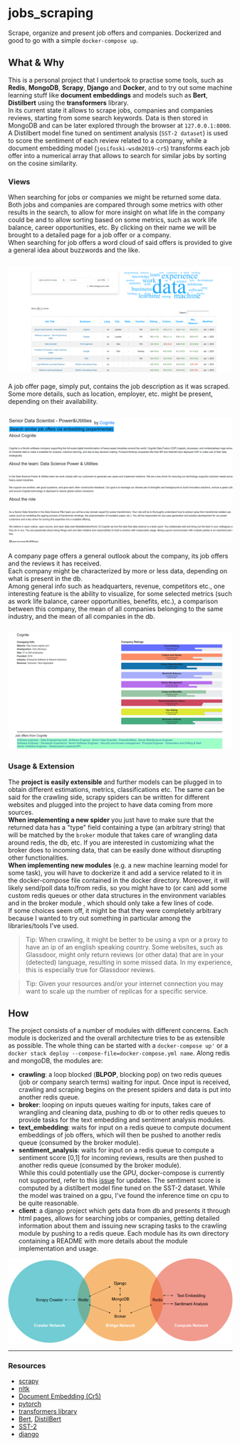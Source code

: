 # jobs_scraping
Scrape, organize and present job offers and companies. Dockerized and good to go with a 
simple ``docker-compose up``.

## What & Why
This is a personal project that I undertook to practise some tools, such as **Redis**, **MongoDB**,
**Scrapy**, **Django** and **Docker**, and to try out some machine learning stuff like **document embeddings** and models such as **Bert**, **Distilbert** using the **transformers** library.  
In its current state it allows to scrape jobs, companies and companies reviews, starting from some search
keywords. Data is then stored in MongoDB and can be later explored through the browser at ``127.0.0.1:8000``.  
A Distilbert model fine tuned on sentiment analysis (``SST-2 dataset``) is used to score the sentiment of each
review related to a company, while a document embedding model (``josifoski-wsdm2019-cr5``) transforms
each job offer into a numerical array that allows to search for similar jobs by sorting 
on the cosine similarity. 

### Views

 When searching for jobs or companies we might be returned some data. Both jobs and companies
 are compared through some metrics with other results in the search, to allow for more 
 insight on what life in the company could be and to allow sorting based on 
 some metrics, such as work life balance, career opportunities, etc. By clicking on 
 their name we will be brought to a detailed page for a job offer or a company.  
 When searching for job offers a word cloud of said offers is provided to give a general idea 
 about buzzwords and the like.

![Alt text](images/index.png?raw=true "A look at the index of the client")  
---
 
  A job offer page, simply put, contains the job description as it was scraped. 
  Some more details, such as location, employer, etc. might be present, depending on their availability.
  
 ![Alt text](images/job_details.png?raw=true "A look at a job offer page")  
---

 A company page offers a general outlook about the company, its job offers and the reviews it has received.  
 Each company might be characterized by more or less data, depending on what is present in the db.  
 Among general info such as headquarters, revenue, competitors etc., one interesting feature 
 is the ability to visualize, for some selected metrics (such as work life balance, 
 career opportunities, benefits, etc.), a comparison between this company, the 
 mean of all companies belonging to the same industry, and the mean of all companies in the db.
 
 ![Alt text](images/company_details.png?raw=true "A look at a company page")  
 ---
 
### Usage & Extension
The **project is easily extensible** and further models can be plugged in to 
obtain different estimations, metrics, classifications etc. The same can be said for 
the crawling side, scrapy spiders can be written for different websites and plugged into the 
project to have data coming from more sources.  
**When implementing a new spider** you just have to make sure that the returned data has a "type" field
containing a type (an arbitrary string) that will be matched by the ``broker`` module that 
takes care of wrangling data around redis, the db, etc. If you are interested in 
customizing what the broker does to incoming data, that can be easily done without disrupting 
other functionalities.  
**When implementing new modules** (e.g. a new machine learning model for some task), 
you will have to dockerize it and add a service related to it in the docker-compose file 
contained in the docker directory. Moreover, it will likely send/poll 
data to/from redis, so you might have to (or can) add some custom 
redis queues or other data structures in the environment variables and in the broker module
, which should only take a few lines of code.  
If some choices seem off, it might be that they were completely arbitrary because I wanted to try out
something in particular among the libraries/tools I've used.

>Tip: When crawling, it might be better to be using a vpn or a proxy to have an ip of an english speaking country. Some websites, such as Glassdoor, might only return reviews (or other data) that are in your (detected) language, resulting in some missed data. In my experience, this is especially true for Glassdoor reviews.  

>Tip: Given your resources and/or your internet connection you may want to scale up the number of replicas for a specific 
>service.

## How
The project consists of a number of modules with different concerns. Each module is dockerized 
and the overall architecture tries to be as extensible as possible.  The whole thing can be 
started with a ``docker-compose up'`` or a ``docker stack deploy --compose-file=docker-compose.yml name``. 
Along redis and mongoDB, the modules are:
 - **crawling**: a loop blocked (**BLPOP**, blocking pop) on two redis queues (job or company search terms) waiting for input. Once input is received, crawling and scraping begins on the present spiders and data is put into another redis queue.
 - **broker**: looping on inputs queues waiting for inputs, takes care of wrangling and cleaning data, pushing to db or to other redis queues to provide tasks for the text embedding and sentiment analysis modules.
 - **text_embedding**: waits for input on a redis queue to compute document embeddings of job offers, which will then be pushed to another redis queue (consumed by the broker module).
 - **sentiment_analysis**: waits for input on a redis queue to compute a sentiment score [0,1] for incoming reviews, results are then pushed to another redis queue 
 (consumed by the broker module).  
 While this could potentially
 use the GPU, docker-compose is currently not supported, 
 refer to this [issue](https://github.com/docker/compose/issues/6691) for updates.
 The sentiment score is computed by a distilbert model fine tuned on the SST-2 dataset. 
  While the model was trained on a gpu, I've found the inference time on cpu to be quite reasonable.
 - **client**: a django project which gets data from db and presents it through html pages, 
 allows for searching jobs or companies, getting detailed information about them and 
 issuing new scraping tasks to the crawling module by pushing to a redis queue.
Each module has its own directory containing a README with more details about the module 
implementation and usage.

![Alt text](images/architecture_diagram.png?raw=true "Architecture of the project")

---
### Resources 
- [scrapy](https://scrapy.org/)
- [nltk](https://www.nltk.org/)
- [Document Embedding (Cr5)](https://github.com/epfl-dlab/Cr5)
- [pytorch](https://pytorch.org/)
- [transformers library](https://github.com/huggingface/transformers)
- [Bert](https://arxiv.org/abs/1810.04805), [DistilBert](https://arxiv.org/abs/1910.01108)
- [SST-2](https://paperswithcode.com/sota/sentiment-analysis-on-sst-2-binary)
- [django](https://www.djangoproject.com/)

